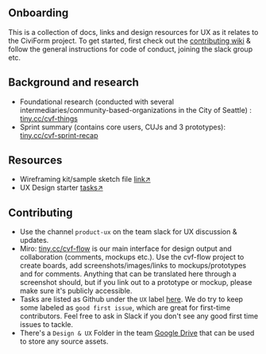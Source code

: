 ## Onboarding
This is a collection of docs, links and design resources for UX as it relates to the CiviForm project. To get started, first check out the [contributing wiki](https://github.com/seattle-uat/civiform/wiki/Contributing) & follow the general instructions for code of conduct, joining the slack group etc.

## Background and research
+ Foundational research (conducted with several intermediaries/community-based-organizations in the City of Seattle) : [tiny.cc/cvf-things](http://tiny.cc/cvf-things)
+ Sprint summary (contains core users, CUJs and 3 prototypes): [tiny.cc/cvf-sprint-recap](http://tiny.cc/cvf-sprint-recap)

## Resources
+ Wireframing kit/sample sketch file [link↗](https://drive.google.com/file/d/1Z30VjV3D0UAh3Ep1B-sF58U8HVxtqTXg/view)
+ UX Design starter [tasks↗](https://docs.google.com/presentation/d/1bChSlWQAjyejyBdQh_jfvXEuqVPQ68AsKWFHB1DAvx0/edit#slide=id.gc75122569a_0_1564)

## Contributing
+ Use the channel `product-ux` on the team slack for UX discussion & updates.
+ Miro: [tiny.cc/cvf-flow](http://tiny.cc/cvf-flow) is our main interface for design output and collaboration (comments, mockups etc.). Use the cvf-flow project to create boards, add screenshots/images/links to mockups/prototypes and for comments. Anything that can be translated here through a screenshot should, but if you link out to a prototype or mockup, please make sure it's publicly accessible.
+ Tasks are listed as Github under the `UX` label [here](https://github.com/seattle-uat/civiform/issues?q=is%3Aopen+is%3Aissue+label%3AUX).  We do try to keep some labeled as `good first issue`, which are great for first-time contributors.  Feel free to ask in Slack if you don't see any good first time issues to tackle.
+ There's a `Design & UX` Folder in the team [Google Drive](https://github.com/seattle-uat/civiform/wiki/Google-Drive) that can be used to store any source assets. 

 